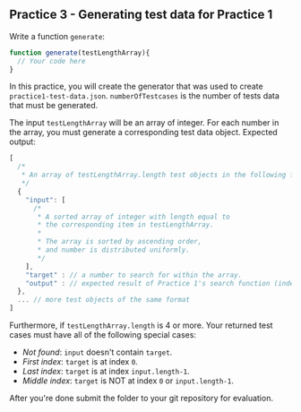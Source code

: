 ## Practice 3 - Generating test data for Practice 1

Write a function `generate`:

```javascript
function generate(testLengthArray){
  // Your code here
}
```

In this practice, you will create the generator that was used to create `practice1-test-data.json`. `numberOfTestcases` is the number of tests data that must be generated.

The input `testLengthArray` will be an array of integer. For each number in the array, you must generate a corresponding test data object. Expected output:

```javascript
[
  /*
   * An array of testLengthArray.length test objects in the following format:
   */
  {
    "input": [
      /*
       * A sorted array of integer with length equal to 
       * the corresponding item in testLengthArray.
       * 
       * The array is sorted by ascending order,
       * and number is distributed uniformly.
       */
    ],
    "target" : // a number to search for within the array.
    "output" : // expected result of Practice 1's search function (index of target within input)
  },
  ... // more test objects of the same format
]
```

Furthermore, if `testLengthArray.length` is 4 or more. Your returned test cases must have all of the following special cases:

 - *Not found*: `input` doesn't contain `target`.
 - *First index*: `target` is at index `0`.
 - *Last index*: `target` is at index `input.length-1`.
 - *Middle index*: `target` is NOT at index `0` or `input.length-1`.

After you're done submit the folder to your git repository for evaluation.
